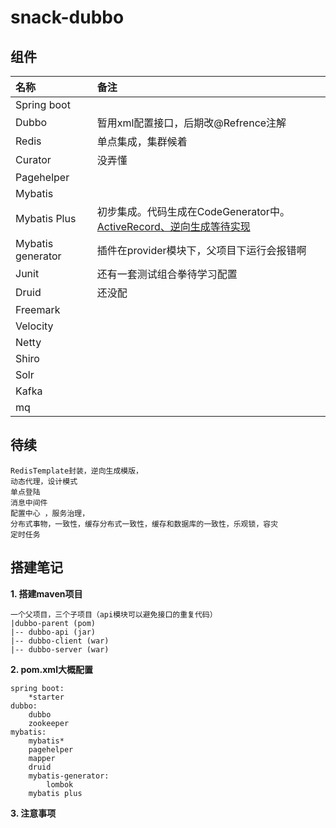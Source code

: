 # snack-dubbo
## 组件
|名称|备注|
|:---|:---|
|Spring boot||
|Dubbo|暂用xml配置接口，后期改@Refrence注解|
|Redis|单点集成，集群候着||
|Curator|没弄懂||
|Pagehelper|||
|Mybatis|||
|Mybatis Plus|初步集成。代码生成在CodeGenerator中。[ActiveRecord、逆向生成等待实现](https://www.jianshu.com/p/a4d5d310daf8)||
|Mybatis generator|插件在provider模块下，父项目下运行会报错啊||
|Junit|还有一套测试组合拳待学习配置||
|Druid|还没配||
|Freemark|||
|Velocity|||
|Netty|||
|Shiro|||
|Solr|||
|Kafka|||
|mq|||

## 待续 ##
```$xslt
RedisTemplate封装，逆向生成模版，
动态代理，设计模式
单点登陆
消息中间件
配置中心 ，服务治理，
分布式事物，一致性，缓存分布式一致性，缓存和数据库的一致性，乐观锁，容灾
定时任务
```

## 搭建笔记
**1. 搭建maven项目**
```$xslt
一个父项目，三个子项目（api模块可以避免接口的重复代码）
|dubbo-parent (pom)
|-- dubbo-api (jar)
|-- dubbo-client (war)
|-- dubbo-server (war)
```

**2. pom.xml大概配置**
```$xslt
spring boot:
    *starter
dubbo:
    dubbo
    zookeeper
mybatis:
    mybatis*
    pagehelper
    mapper
    druid
    mybatis-generator:
        lombok
    mybatis plus
```
**3. 注意事项**


